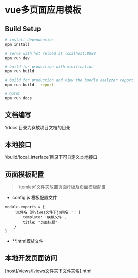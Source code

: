 # vue多页面应用模板

> 

## Build Setup

``` bash
# install dependencies
npm install

# serve with hot reload at localhost:8080
npm run dev

# build for production with minification
npm run build

# build for production and view the bundle analyzer report
npm run build --report

# 文档
npm run docs
```

 ## 文档编写

‘/docs’目录为存放项目文档的目录


## 本地接口

‘/build/local_interface’目录下可自定义本地接口

## 页面模板配置

> '/temlate'文件夹放置页面模板及页面模板配置


* config.js 模板配置文件
```
module.exports = {
    '文件名（同viwes文件下js同名）': {
        template: '模板文件',
        title: "页面标题"
    }
}
```
* **.html模板文件


## 本地开发页面访问 

[host]/views/[views文件夹下文件夹名].html